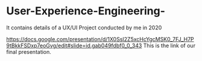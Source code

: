 # User-Experience-Engineering-
It contains details of a UX/UI Project conducted by me in 2020

https://docs.google.com/presentation/d/1X0SsI2Z5xcHcYgcMSK0_7FJ_H7P9tBkkFSDxp7eoGvg/edit#slide=id.gab049fdbf0_0_343 
This is the link of our final presentation.



